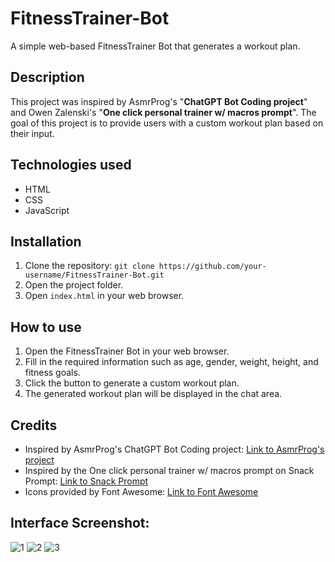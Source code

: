 # FitnessTrainer-Bot
A simple web-based FitnessTrainer Bot that generates a workout plan.

## Description

This project was inspired by AsmrProg's "**ChatGPT Bot Coding project**" and Owen Zalenski's "**One click personal trainer w/ macros prompt**". The goal of this project is to provide users with a custom workout plan based on their input.

## Technologies used

- HTML
- CSS
- JavaScript

## Installation

1. Clone the repository: `git clone https://github.com/your-username/FitnessTrainer-Bot.git`
2. Open the project folder.
3. Open `index.html` in your web browser.

## How to use

1. Open the FitnessTrainer Bot in your web browser.
2. Fill in the required information such as age, gender, weight, height, and fitness goals.
3. Click the button to generate a custom workout plan.
4. The generated workout plan will be displayed in the chat area.

## Credits

- Inspired by AsmrProg's ChatGPT Bot Coding project: [Link to AsmrProg's project](https://github.com/asmrprog/chatgpt-bot-coding)
- Inspired by the One click personal trainer w/ macros prompt on Snack Prompt: [Link to Snack Prompt]([https://snackprompts.simonbook.co/](https://snackprompt.com/prompt/one-click-personal-trainer-w-macros/))
- Icons provided by Font Awesome: [Link to Font Awesome](https://fontawesome.com/)

## Interface Screenshot:
![1](https://github.com/JoshuaEntrata/FitnessTrainer-Bot/assets/85151615/1bb3203d-5e38-4817-9f52-22931a28200b)
![2](https://github.com/JoshuaEntrata/FitnessTrainer-Bot/assets/85151615/7c58708e-c625-483d-b597-019ded6844f4)
![3](https://github.com/JoshuaEntrata/FitnessTrainer-Bot/assets/85151615/8bfa40ab-b9a6-4058-be86-c25c5a1d7a57)
